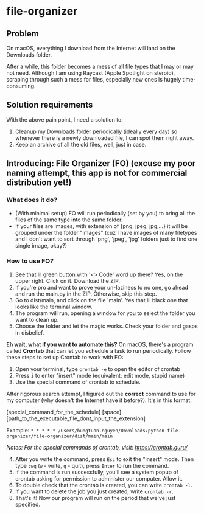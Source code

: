 # file-organizer

## Problem
On macOS, everything I download from the Internet will land on the Downloads folder. 

After a while, this folder becomes a mess of all file types that I may or may not need. Although I am using Raycast (Apple Spotlight on steroid), scraping through such a mess for files, especially new ones is hugely time-consuming. 

## Solution requirements
With the above pain point, I need a solution to:
1. Cleanup my Downloads folder periodically (ideally every day) so whenever there is a newly downloaded file, I can spot them right away.
2. Keep an archive of all the old files, well, just in case.

## Introducing: File Organizer (FO) (excuse my poor naming attempt, this app is not for commercial distribution yet!)

### What does it do?
- (With minimal setup) FO will run periodically (set by you) to bring all the files of the same type into the same folder.
- If your files are images, with extension of {png, jpeg, jpg,...} it will be grouped under the folder "Images" (cuz I have images of many filetypes and I don't want to sort through 'png', 'jpeg',
'jpg' folders just to find one single image, okay?)

### How to use FO?
1. See that lil green button with '<> Code' word up there? Yes, on the upper right. Click on it. Download the ZIP.
2. If you're pro and want to prove your un-laziness to no one, go ahead and run the main.py in the ZIP. Otherwise, skip this step.
3. Go to dist/main, and click on the file 'main'. Yes that lil black one that looks like the terminal window. 
4. The program will run, opening a window for you to select the folder you want to clean up. 
5. Choose the folder and let the magic works. Check your folder and gasps in disbelief. 

**Eh wait, what if you want to automate this?**
On macOS, there's a program called **Crontab** that can let you schedule a task to run periodically. Follow these steps to set up Crontab to work with FO:

1. Open your terminal, type `crontab -e` to open the editor of crontab
2. Press `i` to enter "insert" mode (equivalent: edit mode, stupid name)
3. Use the special command of crontab to schedule. 

After rigorous search attempt, I figured out the **correct** command to use for my computer (why doesn't the Internet have it before?). It's in this format:

[special_command_for_the_schedule] [space] [path_to_the_executable_file_dont_input_the_extension]

Example:
`* * * * * /Users/hungtuan.nguyen/Downloads/python-file-organizer/file-organizer/dist/main/main`

_Notes: For the special commands of crontab, visit: https://crontab.guru/_

4. After you write the command, press `Esc` to exit the "insert" mode. Then type `:wq` (`w` - write, `q` - quit), press `Enter` to run the command. 
5. If the command is run successfully, you'll see a system popup of crontab asking for permission to administer our computer. Allow it. 
6. To double check that the crontab is created, you can write `crontab -l`.
7. If you want to delete the job you just created, write `crontab -r`. 
8. That's it! Now our program will run on the period that we've just specified. 


